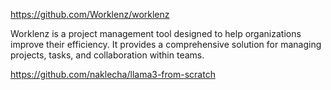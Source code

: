 https://github.com/Worklenz/worklenz

Worklenz is a project management tool designed to help organizations improve their efficiency. It provides a comprehensive solution for managing projects, tasks, and collaboration within teams.



https://github.com/naklecha/llama3-from-scratch